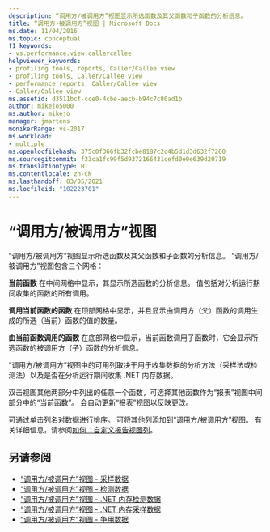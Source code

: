 ```yaml
---
description: “调用方/被调用方”视图显示所选函数及其父函数和子函数的分析信息。
title: “调用方-被调用方”视图 | Microsoft Docs
ms.date: 11/04/2016
ms.topic: conceptual
f1_keywords:
- vs.performance.view.callercallee
helpviewer_keywords:
- profiling tools, reports, Caller/Callee view
- profiling tools, Caller/Callee view
- performance reports, Caller/Callee view
- Caller/Callee view
ms.assetid: d3511bcf-cce0-4cbe-aecb-b94c7c80ad1b
author: mikejo5000
ms.author: mikejo
manager: jmartens
monikerRange: vs-2017
ms.workload:
- multiple
ms.openlocfilehash: 375c0f366fb32fcbe8187c2c4b5d1d3d632f7260
ms.sourcegitcommit: f33ca1fc99f5d9372166431cefd0e0e639d20719
ms.translationtype: HT
ms.contentlocale: zh-CN
ms.lasthandoff: 03/05/2021
ms.locfileid: "102223701"
---
```

# <a name="callercallee-view"></a>“调用方/被调用方”视图
“调用方/被调用方”视图显示所选函数及其父函数和子函数的分析信息。 “调用方/被调用方”视图包含三个网格：

 **当前函数** 在中间网格中显示，其显示所选函数的分析信息。 值包括对分析运行期间收集的函数的所有调用。

 **调用当前函数的函数** 在顶部网格中显示，并且显示由调用方（父）函数的调用生成的所选（当前）函数的值的数量。

 **由当前函数调用的函数** 在底部网格中显示，当前函数调用子函数时，它会显示所选函数的被调用方（子）函数的分析信息。

 “调用方/被调用方”视图中的可用列取决于用于收集数据的分析方法（采样法或检测法）以及是否在分析运行期间收集 .NET 内存数据。

 双击视图其他两部分中列出的任意一个函数，可选择其他函数作为“报表”视图中间部分中的“当前函数”。 会自动更新“报表”视图以反映更改。

 可通过单击列名对数据进行排序。 可将其他列添加到“调用方/被调用方”视图。 有关详细信息，请参阅[如何：自定义报告视图列](../profiling/how-to-customize-report-view-columns.md)。

## <a name="see-also"></a>另请参阅
- [“调用方/被调用方”视图 - 采样数据](../profiling/caller-callee-view-sampling-data.md)
- [“调用方/被调用方”视图 - 检测数据](../profiling/caller-callee-view-instrumentation-data.md)
- [“调用方/被调用方”视图 - .NET 内存检测数据](../profiling/caller-callee-view-net-memory-instrumentation-data.md)
- [“调用方/被调用方”视图 - .NET 内存采样数据](../profiling/caller-callee-view-dotnet-memory-sampling-data.md)
- [“调用方/被调用方”视图 - 争用数据](../profiling/caller-callee-view-contention-data.md)
